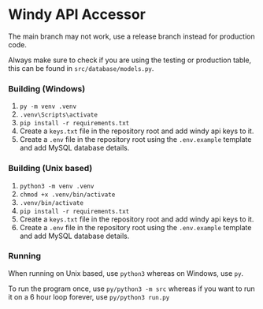 # Windy API Accessor

The main branch may not work, use a release branch instead for production code.

Always make sure to check if you are using the testing or production table, this can be found in `src/database/models.py`.

### Building (Windows)

1. `py -m venv .venv`
2. `.venv\Scripts\activate`
3. `pip install -r requirements.txt`
4. Create a `keys.txt` file in the repository root and add windy api keys to it.
5. Create a `.env` file in the repository root using the `.env.example` template and add MySQL database details.

### Building (Unix based)

1. `python3 -m venv .venv`
2. `chmod +x .venv/bin/activate`
3. `.venv/bin/activate`
4. `pip install -r requirements.txt`
5. Create a `keys.txt` file in the repository root and add windy api keys to it.
6. Create a `.env` file in the repository root using the `.env.example` template and add MySQL database details.

### Running

When running on Unix based, use `python3` whereas on Windows, use `py`.

To run the program once, use `py/python3 -m src` whereas if you want to run it on a 6 hour loop forever, use `py/python3 run.py`